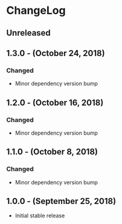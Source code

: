 ChangeLog
=========

Unreleased
----------

1.3.0 - (October 24, 2018)
------------------
### Changed
* Minor dependency version bump

1.2.0 - (October 16, 2018)
------------------
### Changed
* Minor dependency version bump

1.1.0 - (October 8, 2018)
------------------
### Changed
* Minor dependency version bump

1.0.0 - (September 25, 2018)
------------------
* Initial stable release
